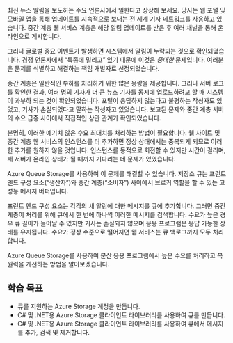 최신 뉴스 알림을 보도하는 주요 언론사에서 일한다고 상상해 보세요. 당사는 웹 포털 및 모바일 앱을 통해 업데이트를 지속적으로 보내는 전 세계 기자 네트워크를 사용하고 있습니다. 중간 계층 웹 서비스 계층은 해당 알림 업데이트를 받은 후 여러 채널을 통해 온라인으로 게시합니다.

그러나 글로벌 중요 이벤트가 발생하면 시스템에서 알림이 누락되는 것으로 확인되었습니다. 경쟁 언론사에서 “특종에 밀리고” 있기 때문에 이것은 _중대한_ 문제입니다. 여러분은 문제를 식별하고 해결하는 책임 개발자로 선정되었습니다.

중간 계층은 일반적인 부하를 처리하기 위한 많은 용량을 제공합니다. 그러나 서버 로그를 확인한 결과, 여러 명의 기자가 더 큰 뉴스 기사를 동시에 업로드하려고 할 때 시스템이 과부하 되는 것이 확인되었습니다. 포털이 응답하지 않는다고 불평하는 작성자도 있었고, 기사가 손실되었다고 말하는 작성자고 있었습니다. 보고된 문제와 중간 계층 서버의 수요 급증 사이에서 직접적인 상관 관계가 확인되었습니다.

분명히, 이러한 예기치 않은 수요 최대치를 처리하는 방법이 필요합니다. 웹 사이트 및 중간 계층 웹 서비스의 인스턴스를 더 추가하면 정상 상태에서는 중복되게 되므로 이러한 추가를 원하지 않을 것입니다. 인스턴스를 동적으로 회전할 수 있지만 시간이 걸리며, 새 서버가 온라인 상태가 될 때까지 기다리는 데 문제가 있었습니다.

Azure Queue Storage를 사용하여 이 문제를 해결할 수 있습니다. 저장소 큐는 프런트 엔드 구성 요소(“생산자”)와 중간 계층(“소비자”) 사이에서 브로커 역할을 할 수 있는 고성능 메시지 버퍼입니다. 

프런트 엔드 구성 요소는 각각의 새 알림에 대한 메시지를 큐에 추가합니다. 그러면 중간 계층이 처리를 위해 큐에서 한 번에 하나씩 이러한 메시지를 검색합니다. 수요가 높은 경우 큐 길이가 늘어날 수 있지만 기사는 손실되지 않으며 응용 프로그램은 응답 가능한 상태를 유지됩니다. 수요가 정상 수준으로 떨어지면 웹 서비스는 큐 백로그까지 모두 처리합니다.

Azure Queue Storage를 사용하여 분산 응용 프로그램에서 높은 수요를 처리하고 복원력을 개선하는 방법을 알아보겠습니다.

## <a name="learning-objectives"></a>학습 목표

- 큐를 지원하는 Azure Storage 계정을 만듭니다.
- C# 및 .NET용 Azure Storage 클라이언트 라이브러리를 사용하여 큐를 만듭니다.
- C# 및 .NET용 Azure Storage 클라이언트 라이브러리를 사용하여 큐에서 메시지를 추가, 검색 및 제거합니다.